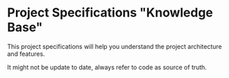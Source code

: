 # Project Specifications "Knowledge Base"

This project specifications will help you understand the project architecture and features.

It might not be update to date, always refer to code as source of truth.

 
